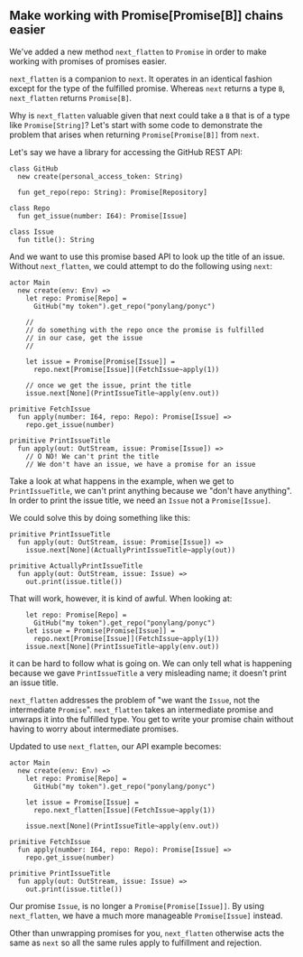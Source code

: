 ## Make working with Promise[Promise[B]] chains easier

We've added a new method `next_flatten` to `Promise` in order to make working with promises of promises easier.

`next_flatten` is a companion to `next`. It operates in an identical fashion except for the type of the fulfilled promise. Whereas `next` returns a type `B`, `next_flatten` returns `Promise[B]`.

Why is `next_flatten` valuable given that next could take a `B` that is of a type like `Promise[String]`? Let's start with some code to demonstrate the problem that arises when returning `Promise[Promise[B]]` from `next`.

Let's say we have a library for accessing the GitHub REST API:

```pony
class GitHub
  new create(personal_access_token: String)

  fun get_repo(repo: String): Promise[Repository]

class Repo
  fun get_issue(number: I64): Promise[Issue]

class Issue
  fun title(): String
```

And we want to use this promise based API to look up the title of an issue. Without `next_flatten`, we could attempt to do the following using `next`:

```pony
actor Main
  new create(env: Env) =>
    let repo: Promise[Repo] =
      GitHub("my token").get_repo("ponylang/ponyc")

    //
    // do something with the repo once the promise is fulfilled
    // in our case, get the issue
    //

    let issue = Promise[Promise[Issue]] =
      repo.next[Promise[Issue]](FetchIssue~apply(1))

    // once we get the issue, print the title
    issue.next[None](PrintIssueTitle~apply(env.out))

primitive FetchIssue
  fun apply(number: I64, repo: Repo): Promise[Issue] =>
    repo.get_issue(number)

primitive PrintIssueTitle
  fun apply(out: OutStream, issue: Promise[Issue]) =>
    // O NO! We can't print the title
    // We don't have an issue, we have a promise for an issue
```

Take a look at what happens in the example, when we get to `PrintIssueTitle`, we can't print anything because we "don't have anything". In order to print the issue title, we need an `Issue` not a `Promise[Issue]`.

We could solve this by doing something like this:

```pony
primitive PrintIssueTitle
  fun apply(out: OutStream, issue: Promise[Issue]) =>
    issue.next[None](ActuallyPrintIssueTitle~apply(out))

primitive ActuallyPrintIssueTitle
  fun apply(out: OutStream, issue: Issue) =>
    out.print(issue.title())
```

That will work, however, it is kind of awful. When looking at:

```pony
    let repo: Promise[Repo] =
      GitHub("my token").get_repo("ponylang/ponyc")
    let issue = Promise[Promise[Issue]] =
      repo.next[Promise[Issue]](FetchIssue~apply(1))
    issue.next[None](PrintIssueTitle~apply(env.out))
```

it can be hard to follow what is going on. We can only tell what is happening because we gave `PrintIssueTitle` a very misleading name; it doesn't print an issue title.

`next_flatten` addresses the problem of "we want the `Issue`, not the intermediate `Promise`". `next_flatten` takes an intermediate promise and unwraps it into the fulfilled type. You get to write your promise chain without having to worry about intermediate promises.

Updated to use `next_flatten`, our API example becomes:

```pony
actor Main
  new create(env: Env) =>
    let repo: Promise[Repo] =
      GitHub("my token").get_repo("ponylang/ponyc")

    let issue = Promise[Issue] =
      repo.next_flatten[Issue](FetchIssue~apply(1))

    issue.next[None](PrintIssueTitle~apply(env.out))

primitive FetchIssue
  fun apply(number: I64, repo: Repo): Promise[Issue] =>
    repo.get_issue(number)

primitive PrintIssueTitle
  fun apply(out: OutStream, issue: Issue) =>
    out.print(issue.title())
```

Our promise `Issue`, is no longer a `Promise[Promise[Issue]]`. By using `next_flatten`, we have a much more manageable `Promise[Issue]` instead.

Other than unwrapping promises for you, `next_flatten` otherwise acts the same as `next` so all the same rules apply to fulfillment and rejection.
